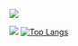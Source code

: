 ![](https://komarev.com/ghpvc/?username=wassy310)

![](http://github-profile-summary-cards.vercel.app/api/cards/stats?username=wassy310&theme=dracula)
[![Top Langs](https://github-readme-stats.vercel.app/api/top-langs/?username=wassy310&layout=compact&hide=CMake,jupyter%20notebook&theme=dracula&langs_count=8)](https://github.com/anuraghazra/github-readme-stats)
